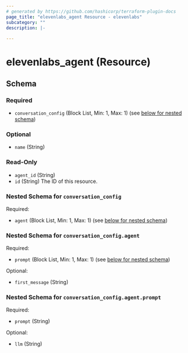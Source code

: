 ```yaml
---
# generated by https://github.com/hashicorp/terraform-plugin-docs
page_title: "elevenlabs_agent Resource - elevenlabs"
subcategory: ""
description: |-
  
---
```


# elevenlabs_agent (Resource)





<!-- schema generated by tfplugindocs -->
## Schema

### Required

- `conversation_config` (Block List, Min: 1, Max: 1) (see [below for nested schema](#nestedblock--conversation_config))

### Optional

- `name` (String)

### Read-Only

- `agent_id` (String)
- `id` (String) The ID of this resource.

<a id="nestedblock--conversation_config"></a>
### Nested Schema for `conversation_config`

Required:

- `agent` (Block List, Min: 1, Max: 1) (see [below for nested schema](#nestedblock--conversation_config--agent))

<a id="nestedblock--conversation_config--agent"></a>
### Nested Schema for `conversation_config.agent`

Required:

- `prompt` (Block List, Min: 1, Max: 1) (see [below for nested schema](#nestedblock--conversation_config--agent--prompt))

Optional:

- `first_message` (String)

<a id="nestedblock--conversation_config--agent--prompt"></a>
### Nested Schema for `conversation_config.agent.prompt`

Required:

- `prompt` (String)

Optional:

- `llm` (String)
